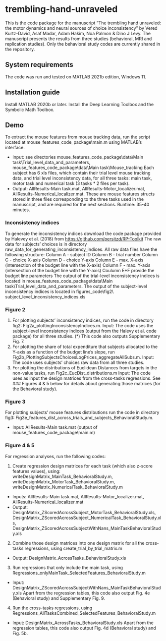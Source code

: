 # trembling-hand-unraveled
This is the code package for the manuscript “The trembling hand unraveled: the motor dynamics and neural sources of choice inconsistency” by Vered Kurtz-David, Asaf Madar, Adam Hakim, Noa Palmon & Dino J Levy.
The manuscript presents the results from three studies (behavioral, MRI and replication studies). Only the behavioral study codes are currently shared in the repository. 
## System requirements
The code was run and tested on MATLAB 2021b edition, Windows 11.
## Installation guide
Install MATLAB 2020b or later. 
Install the Deep Learning Toolbox and the Symbolic Math Toolbox.
## Demo
To extract the mouse features from mouse tracking data, run the script located at mouse_features_code_package\main.m using MATLAB’s interface.
- Input: see directories mouse_features_code_package\data\Main task\Trial_level_data_and_parameters, mouse_features_code_package\data\Main task\Mouse_tracking
Each subject has 6 xls files, which contain their trial level mouse tracking data, and trial level inconsistency data, for all three tasks: main task, motor task and numerical task (3 tasks * 2 files per task).
- Output: AllResults-Main task.mat, AllResults-Motor_localizer.mat, AllResults-Numerical_localizer.mat. These are mouse features structs stored in three files corresponding to the three tasks used in the manuscript, and are required for the next sections.
Runtime: 35-40 minutes.
### Inconsistency indices
To generate the inconsistency indices download the code package provided by Halevey et al. (2018) from https://github.com/persitzd/RP-Toolkit 
The raw data for subjects’ choices is in directory raw_data_for_generating_inconsistency_indices. All raw data files have the following structure:
Column A - subject ID
Column B - trial number
Column C - choice X-axis
Column D - choice Y-axis
Column E - max. X-axis (intersection of the budget line with the X-axis)
Column F - max. Y-axis (intersection of the budget line with the Y-axis)
Coulumn E+F provide the budget line parameters 
The output of the trial-level inconsistency indices is located in mouse_features_code_package\data\Main task\Trial_level_data_and_parameters.
The output of the subject-level inconsistency indices is located in figures_code\fig2\ subject_level_inconsistency_indices.xls
### Figure 2
1) For plotting subjects’ inconsistency indices, run the code in directory fig2: Fig2a_plottingInconsistencyIndices.m.
Input: The code uses the subject-level inconsistency indices (output from the Halevy et al. code package) for all three studies. 
(*) This code also outputs Supplementary Fig. 7.
2) For plotting the share of total expenditure that subjects allocated to the Y-axis as a function of the budget line’s slope, run Fig2b_PlottingSubjectsChoicesLogPrices_aggregateAllSubs.m. 
Input: The code uses subjects’ choices raw data from all three studies.
3) For plotting the distributions of Euclidean Distances from targets in the non-value tasks, run Fig2c_EucDist_distributions.m
Input: The code uses as input the design matrices from the cross-tasks regressions. See ### Figures 4 & 5 below for details about generating those matrices (for the Behavioral study). 
### Figure 3
For plotting subjects’ mouse features distributions run the code in directory fig3: Fig3e_features_dist_across_trials_and_subjects_BehavioralStudy.m. 
- Input: AllResults-Main task.mat (output of mouse_features_code_package\main.m)
### Figure 4 & 5
For regression analyses, run the following codes:
1) Create regression design matrices for each task (which also z-score features values), using: writeDesignMatrix_MainTask_BehavioralStudy.m, writeDesignMatrix_MotorTask_BehavioralStudy.m, writeDesignMatrix_NumericalTask_BehavioralStudy.m
- Inputs: AllResults-Main task.mat, AllResults-Motor_localizer.mat, AllResults-Numerical_localizer.mat
- Output: DesignMatrix_ZScoredAcrossSubject_MotorTask_BehavioralStudy.xls, DesignMatrix_ZScoredAcrossSubject_NumericalTask_BehavioralStudy.xls, DesignMatrix_ZScoredAcrossSubjectWithNans_MainTaskBehavioralStudy.xls
2) Combine those design matrices into one design matrix for all the cross-tasks regressions, using create_trial_by_trial_matrix.m
- Output: DesignMatrix_AcrossTasks_BehavioralStudy.xls
3) Run regressions that only include the main task, using Regressions_onlyMainTask_SelectedFeatures_BehavioralStudy.m
- Input: DesignMatrix_ZScoredAcrossSubjectWithNans_MainTaskBehavioralStudy.xls
Apart from the regression tables, this code also output Fig. 4e (Behavioral study) and Supplementary Fig. 9.
4) Run the cross-tasks regressions, using Regressions_AllTasksCombined_SelectedFeatures_BehavioralStudy.m
- Input: DesignMatrix_AcrossTasks_BehavioralStudy.xls
Apart from the regression tables, this code also output Fig. 4d (Behavioral study) and Fig. 5b.
